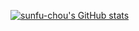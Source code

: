 [![sunfu-chou's GitHub stats](https://github-readme-stats.vercel.app/api?username=sunfu-chou&include_all_commits=true&count_private=true&show_icons=true&hide=prs,issues&theme=blueberry&border_color=000000&hide_border=false&border_radius=20&custom_title=Welcome%20to%20SunFu-Chou's%20GitHub%20Profile&cache_seconds=7200)](https://github.com/anuraghazra/github-readme-stats)
